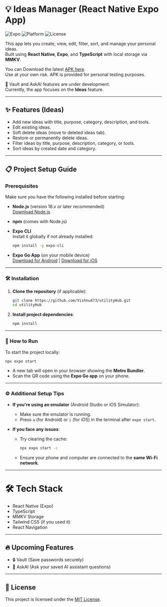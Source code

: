 # 💡 Ideas Manager (React Native Expo App)

![Expo](https://img.shields.io/badge/Expo-49.0.6-blue)
![Platform](https://img.shields.io/badge/Platform-Android%20%7C%20iOS-green)
![License](https://img.shields.io/badge/License-Personal%20Use-orange)

This app lets you create, view, edit, filter, sort, and manage your personal ideas.  
Built using **React Native**, **Expo**, and **TypeScript** with local storage via **MMKV**.

You can Download the latest [APK here](https://drive.google.com/drive/folders/1szm5TXLnS00ZzmAlvZJXexT5nWc2AO7z?usp=drive_link).    
Use at your own risk. APK is provided for personal testing purposes.

🚧 Vault and AskAI features are under development.  
Currently, the app focuses on the **Ideas** feature.

---

## ✨ Features (Ideas)

- Add new ideas with title, purpose, category, description, and tools.
- Edit existing ideas.
- Soft delete ideas (move to deleted ideas tab).
- Restore or permanently delete ideas.
- Filter ideas by title, purpose, description, category, or tools.
- Sort ideas by created date and category.

---

## 📋 Project Setup Guide

### Prerequisites

Make sure you have the following installed before starting:

- **Node.js** (version 18.x or later recommended)  
  [Download Node.js](https://nodejs.org/)

- **npm** (comes with Node.js)

- **Expo CLI**  
  Install it globally if not already installed:
  ```bash
  npm install -g expo-cli
  ```

- **Expo Go App** (on your mobile device)  
  [Download for Android](https://play.google.com/store/apps/details?id=host.exp.exponent) | [Download for iOS](https://apps.apple.com/app/expo-go/id982107779)

---

### 🛠️ Installation

1. **Clone the repository** (if applicable):
   ```bash
   git clone https://github.com/Vishnu473/utilityHub.git
   cd utilityHub
   ```

2. **Install project dependencies**:
   ```bash
   npm install
   ```

---

### 🚀 How to Run

To start the project locally:

```bash
npx expo start
```

- A new tab will open in your browser showing the **Metro Bundler**.
- Scan the QR code using the **Expo Go app** on your phone.

---

### ⚙️ Additional Setup Tips

- **If you're using an emulator** (Android Studio or iOS Simulator):
  - Make sure the emulator is running.
  - Press `a` (for Android) or `i` (for iOS) in the terminal after `expo start`.

- **If you face any issues**:
  - Try clearing the cache:
    ```bash
    npx expo start -c
    ```
  - Ensure your phone and computer are connected to the **same Wi-Fi network**.

---

# 🛠 Tech Stack

- React Native (Expo)
- TypeScript
- MMKV Storage
- Tailwind CSS (if you used it)
- React Navigation

---

## 🔥 Upcoming Features

- 🔒 Vault (Save passwords securely)
- 🤖 AskAI (Ask your saved AI assistant questions)

---

## 📜 License

This project is licensed under the [MIT License](./LICENSE).
